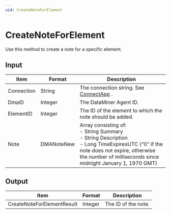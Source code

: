 ```yaml
---
uid: CreateNoteForElement
---
```


# CreateNoteForElement

Use this method to create a note for a specific element.

## Input

| Item       | Format     | Description                                                                                                                                                                                                                                                                                                                                                                                             |
|------------|------------|---------------------------------------------------------------------------------------------------------------------------------------------------------------------------------------------------------------------------------------------------------------------------------------------------------------------------------------------------------------------------------------------------------|
| Connection | String     | The connection string. See [ConnectApp](xref:ConnectApp) .                                                                                                                                                                                                                                                                                                                                                |
| DmaID      | Integer    | The DataMiner Agent ID.                                                                                                                                                                                                                                                                                                                                                                                 |
| ElementID  | Integer    | The ID of the element to which the note should be added.                                                                                                                                                                                                                                                                                                                                                |
| Note       | DMANoteNew | Array consisting of:<br> -  String Summary<br> -  String Description<br> -  Long TimeExpiresUTC (“0” if the note does not expire, otherwise the number of milliseconds since midnight January 1, 1970 GMT) |

## Output

| Item                        | Format  | Description         |
|-----------------------------|---------|---------------------|
| CreateNoteForElement­Result | Integer | The ID of the note. |

